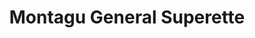 ---
title: "Montagu General Superette"
url: /montagu/montagu-general-superette/
shop: Supermarkt
---